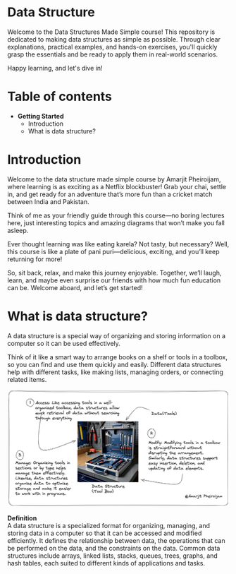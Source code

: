 # Data Structure

Welcome to the Data Structures Made Simple course! This repository is dedicated to making data structures as simple as possible. Through clear explanations, practical examples, and hands-on exercises, you'll quickly grasp the essentials and be ready to apply them in real-world scenarios.

Happy learning, and let's dive in!

# Table of contents

- **Getting Started**
  - Introduction
  - What is data structure?

# Introduction
Welcome to the data structure made simple course by Amarjit Pheiroijam, where learning is as exciting as a Netflix blockbuster! Grab your chai, settle in, and get ready for an adventure that’s more fun than a cricket match between India and Pakistan.

Think of me as your friendly guide through this course—no boring lectures here, just interesting topics and amazing diagrams that won’t make you fall asleep.

Ever thought learning was like eating karela? Not tasty, but necessary? Well, this course is like a plate of pani puri—delicious, exciting, and you’ll keep returning for more!

So, sit back, relax, and make this journey enjoyable. Together, we’ll laugh, learn, and maybe even surprise our friends with how much fun education can be. Welcome aboard, and let’s get started!
 
# What is data structure?
A data structure is a special way of organizing and storing information on a computer so it can be used effectively.

Think of it like a smart way to arrange books on a shelf or tools in a toolbox, so you can find and use them quickly and easily. Different data structures help with different tasks, like making lists, managing orders, or connecting related items.

<img src="./Diagram/1-Data-structure-toolbox-example.png" />

<b>Definition</b><br/>
A data structure is a specialized format for organizing, managing, and storing data in a computer so that it can be accessed and modified efficiently. It defines the relationship between data, the operations that can be performed on the data, and the constraints on the data. Common data structures include arrays, linked lists, stacks, queues, trees, graphs, and hash tables, each suited to different kinds of applications and tasks.
